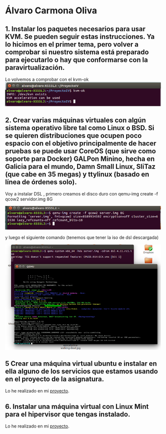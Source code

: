 # Álvaro Carmona Oliva


## 1. Instalar los paquetes necesarios para usar KVM. Se pueden seguir estas instrucciones. Ya lo hicimos en el primer tema, pero volver a comprobar si nuestro sistema está preparado para ejecutarlo o hay que conformarse con la paravirtualización.
Lo volvemos a comprobar con el kvm-ok
       ![captura](https://github.com/alvarocarmona6/Ejercicios-IV/blob/master/capturas/tema5-1.png)


## 2. Crear varias máquinas virtuales con algún sistema operativo libre tal como Linux o BSD. Si se quieren distribuciones que ocupen poco espacio con el objetivo principalmente de hacer pruebas se puede usar CoreOS (que sirve como soporte para Docker) GALPon Minino, hecha en Galicia para el mundo, Damn Small Linux, SliTaz (que cabe en 35 megas) y ttylinux (basado en línea de órdenes solo).
Voy a instalar DSL , primero creamos el disco duro con
        qemu-img create -f qcow2 servidor.img 8G

![captura](https://github.com/alvarocarmona6/Ejercicios-IV/blob/master/capturas/captura5-2.png)

y luego el siguiente comando (tenemos que tener la iso de dsl descargada)

![captura](https://github.com/alvarocarmona6/Ejercicios-IV/blob/master/capturas/captura5-22.png)


## 5 Crear una máquina virtual ubuntu e instalar en ella alguno de los servicios que estamos usando en el proyecto de la asignatura.
Lo he realizado en mi  [proyecto](https://github.com/alvarocarmona6/ProyectoIV/).


## 6. Instalar una máquina virtual con Linux Mint para el hipervisor que tengas instalado.
Lo he realizado en mi  [proyecto](https://github.com/alvarocarmona6/ProyectoIV/).







